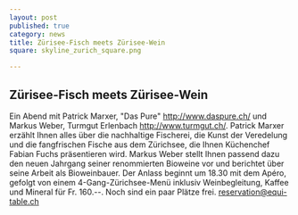 ```yaml
---
layout: post
published: true
category: news
title: Zürisee-Fisch meets Zürisee-Wein
square: skyline_zurich_square.png

---
```

## Zürisee-Fisch meets Zürisee-Wein

Ein Abend mit Patrick Marxer, "Das Pure" http://www.daspure.ch/ und Markus Weber, Turmgut Erlenbach http://www.turmgut.ch/. Patrick Marxer erzählt Ihnen alles über die nachhaltige Fischerei, die Kunst der Veredelung und die fangfrischen Fische aus dem Zürichsee, die Ihnen Küchenchef Fabian Fuchs präsentieren wird. Markus Weber stellt Ihnen passend dazu den neuen Jahrgang seiner renommierten Bioweine vor und berichtet über seine Arbeit als Bioweinbauer. 
Der Anlass beginnt um 18.30 mit dem Apéro, gefolgt von einem 4-Gang-Zürichsee-Menü inklusiv Weinbegleitung, Kaffee und Mineral für Fr. 160.--.
Noch sind ein paar Plätze frei. <a href="mailto:reservation@equi-table.ch">reservation@equi-table.ch</a>
